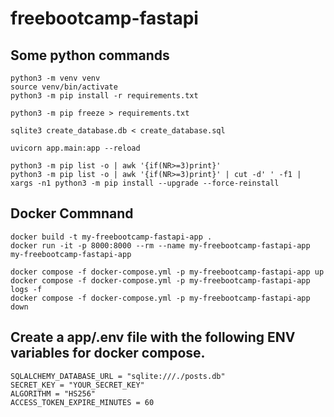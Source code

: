 # freebootcamp-fastapi
## Some python commands
```
python3 -m venv venv
source venv/bin/activate
python3 -m pip install -r requirements.txt

python3 -m pip freeze > requirements.txt

sqlite3 create_database.db < create_database.sql

uvicorn app.main:app --reload

python3 -m pip list -o | awk '{if(NR>=3)print}'
python3 -m pip list -o | awk '{if(NR>=3)print}' | cut -d' ' -f1 | xargs -n1 python3 -m pip install --upgrade --force-reinstall
```

## Docker Commnand

```
docker build -t my-freebootcamp-fastapi-app . 
docker run -it -p 8000:8000 --rm --name my-freebootcamp-fastapi-app my-freebootcamp-fastapi-app

docker compose -f docker-compose.yml -p my-freebootcamp-fastapi-app up
docker compose -f docker-compose.yml -p my-freebootcamp-fastapi-app logs -f
docker compose -f docker-compose.yml -p my-freebootcamp-fastapi-app down
```

## Create a app/.env file with the following ENV variables for docker compose.

```
SQLALCHEMY_DATABASE_URL = "sqlite:///./posts.db"
SECRET_KEY = "YOUR_SECRET_KEY"
ALGORITHM = "HS256"
ACCESS_TOKEN_EXPIRE_MINUTES = 60
```
